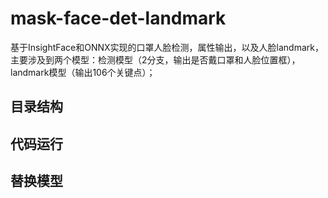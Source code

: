# mask-face-det-landmark

基于InsightFace和ONNX实现的口罩人脸检测，属性输出，以及人脸landmark，主要涉及到两个模型：检测模型（2分支，输出是否戴口罩和人脸位置框），landmark模型（输出106个关键点）；

## 目录结构

## 代码运行

## 替换模型
